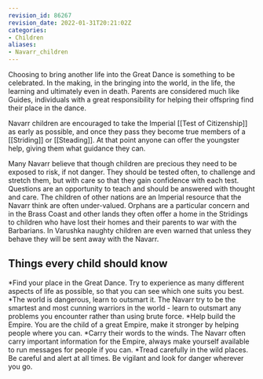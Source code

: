 ```yaml
---
revision_id: 86267
revision_date: 2022-01-31T20:21:02Z
categories:
- Children
aliases:
- Navarr_children
---
```



Choosing to bring another life into the Great Dance is something to be celebrated. In the making, in the bringing into the world, in the life, the learning and ultimately even in death. Parents are considered much like Guides, individuals with a great responsibility for helping their offspring find their place in the dance.

Navarr children are encouraged to take the Imperial [[Test of Citizenship]] as early as possible, and once they pass they become true members of a [[Striding]] or [[Steading]]. At that point anyone can offer the youngster help, giving them what guidance they can.

Many Navarr believe that though children are precious they need to be exposed to risk, if not danger. They should be tested often, to challenge and stretch them, but with care so that they gain confidence with each test. Questions are an opportunity to teach and should be answered with thought and care. The children of other nations are an Imperial resource that the Navarr think are often under-valued. Orphans are a particular concern and in the Brass Coast and other lands they often offer a home in the Stridings to children who have lost their homes and their parents to war with the Barbarians. In Varushka naughty children are even warned that unless they behave they will be sent away with the Navarr.

## Things every child should know
*Find your place in the Great Dance. Try to experience as many different aspects of life as possible, so that you can see which one suits you best.
*The world is dangerous, learn to outsmart it. The Navarr try to be the smartest and most cunning warriors in the world - learn to outsmart any problems you encounter rather than using brute force.
*Help build the Empire. You are the child of a great Empire, make it stronger by helping people where you can.
*Carry their words to the winds. The Navarr often carry important information for the Empire, always make yourself available to run messages for people if you can.
*Tread carefully in the wild places. Be careful and alert at all times. Be vigilant and look for danger wherever you go.

